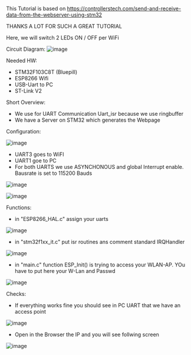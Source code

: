 This Tutorial is based on https://controllerstech.com/send-and-receive-data-from-the-webserver-using-stm32

THANKS A LOT FOR SUCH A GREAT TUTORIAL

Here, we will switch 2 LEDs ON / OFF per WiFi

Circuit Diagram:
![image](https://github.com/user-attachments/assets/b5d3187d-853c-461e-b8bb-16c9e3f9b0af)


Needed HW:
- STM32F103C8T (Bluepill)
- ESP8266 Wifi
- USB-Uart to PC
- ST-Link V2

Short Overview:
- We use for UART Communication Uart_isr because we use ringbuffer
- We have a Server on STM32 which generates the Webpage

Configuration:

![image](https://github.com/user-attachments/assets/4d35f2a2-3596-489b-9ca8-4875d0e4a408)

- UART3 goes to WiFI
- UART1 goe to PC
- For both UARTS we use ASYNCHONOUS and global Interrupt enable. Bausrate is set to 115200 Bauds

![image](https://github.com/user-attachments/assets/197156ff-af20-4413-a41e-278537edf550)

![image](https://github.com/user-attachments/assets/9385207c-2ad2-4d63-8f87-1507e58c733b)



Functions:

- in "ESP8266_HAL.c" assign your uarts

![image](https://github.com/user-attachments/assets/4e4d2db0-e570-4857-ad56-375d525856a5)

- in "stm32f1xx_it.c" put isr routines ans comment standard IRQHandler

![image](https://github.com/user-attachments/assets/ced4dc5c-10d9-479e-922f-75540cbb6b1b)

- in "main.c" function ESP_Init() is trying to access your WLAN-AP. YOu have to put here your W-Lan and Passwd

![image](https://github.com/user-attachments/assets/ba7bd416-bc44-449e-a6b9-7ffa3caebe2b)

Checks:
- If everything works fine you should see in PC UART that we have an access point

![image](https://github.com/user-attachments/assets/85545ee9-4028-4169-bb54-1a47182e7c58)

- Open in the Browser the IP and you will see follwing screen

![image](https://github.com/user-attachments/assets/b2a59726-99eb-4bab-b782-dfe37bbf2a97)



